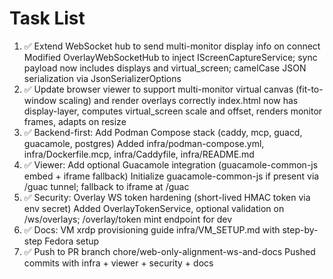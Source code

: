 # Task List

1. ✅ Extend WebSocket hub to send multi-monitor display info on connect
Modified OverlayWebSocketHub to inject IScreenCaptureService; sync payload now includes displays and virtual_screen; camelCase JSON serialization via JsonSerializerOptions
2. ✅ Update browser viewer to support multi-monitor virtual canvas (fit-to-window scaling) and render overlays correctly
index.html now has display-layer, computes virtual_screen scale and offset, renders monitor frames, adapts on resize
3. ✅ Backend-first: Add Podman Compose stack (caddy, mcp, guacd, guacamole, postgres)
Added infra/podman-compose.yml, infra/Dockerfile.mcp, infra/Caddyfile, infra/README.md
4. ✅ Viewer: Add optional Guacamole integration (guacamole-common-js embed + iframe fallback)
Initialize guacamole-common-js if present via /guac tunnel; fallback to iframe at /guac
5. ✅ Security: Overlay WS token hardening (short-lived HMAC token via env secret)
Added OverlayTokenService, optional validation on /ws/overlays; /overlay/token mint endpoint for dev
6. ✅ Docs: VM xrdp provisioning guide
infra/VM_SETUP.md with step-by-step Fedora setup
7. ✅ Push to PR branch chore/web-only-alignment-ws-and-docs
Pushed commits with infra + viewer + security + docs

